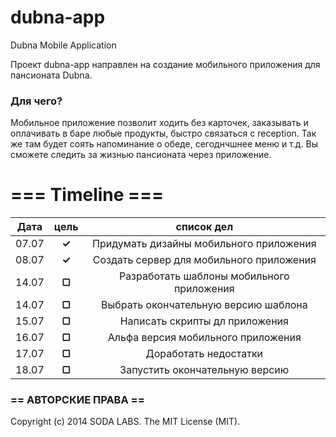 dubna-app
=========

Dubna Mobile Application

Проект dubna-app направлен на создание мобильного приложения для пансионата Dubna.

### Для чего?

Мобильное приложение позволит ходить без карточек, заказывать и оплачивать в баре любые продукты, быстро связаться с reception. Так же там будет соять напоминание о обеде, сегоднчшнее меню и т.д. 
Вы сможете следить за жизнью пансионата через приложение.

# === Timeline ===

|  Дата  | цель    |  список дел                                   |
|:------:|:-------:|:---------------------------------------------:|
| 07.07  |  **✓**  |   Придумать дизайны мобильного приложения     |
| 08.07  |  **✓**  |   Создать сервер для мобильного приложения    |
| 14.07  |  **▢**  |   Разработать шаблоны мобильного приложения   |
| 14.07  |  **▢**  |   Выбрать окончательную версию шаблона        |
| 15.07  |  **▢**  |   Написать скрипты дл приложения              |
| 16.07  |  **▢**  |   Альфа версия мобильного приложения          |
| 17.07  |  **▢**  |   Доработать недостатки                       |
| 18.07  |  **▢**  |   Запустить окончательную версию              |


### == АВТОРСКИЕ ПРАВА ==

Copyright (c) 2014 SODA LABS. The MIT License (MIT).

